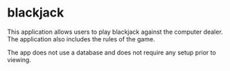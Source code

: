 # blackjack
This application allows users to play blackjack against the computer dealer.  The application also includes the rules of the game.

The app does not use a database and does not require any setup prior to viewing.
